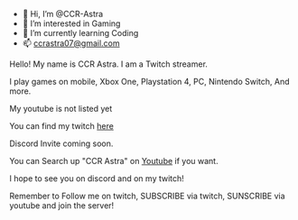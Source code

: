 - 👋 Hi, I’m @CCR-Astra
- 👀 I’m interested in Gaming
- 🌱 I’m currently learning Coding
- 📫 ccrastra07@gmail.com

Hello!  My name is CCR Astra.  I am a Twitch streamer.

I play games on mobile, Xbox One, Playstation 4, PC, Nintendo Switch, And more.

My youtube is not listed yet

You can find my twitch
[here](https://twitch.tv/ccr_astra)

Discord Invite coming soon.

You can Search up "CCR Astra" on
[Youtube](https://www.youtube.com)
if you want.

I hope to see you on discord and on my twitch!


Remember to Follow me on twitch,  SUBSCRIBE via twitch, SUNSCRIBE via youtube and join the server!
